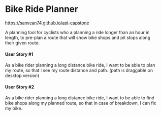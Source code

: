# Bike Ride Planner
https://sanvean74.github.io/api-capstone

A planning tool for cyclists who a planning a ride longer than an hour in length, to pre-plan a route that will show bike shops and pit stops along their given route. 

#### User Story #1
As a bike rider planning a long distance bike ride, I want to be able to plan my route, so that I see my route distance and path. (path is draggable on desktop version)

#### User Story #2
As a bike rider planning a long distance bike ride, I want to be able to  find bike shops along my planned route, so that in case of breakdown, I can fix my bike.